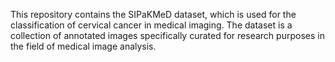 This repository contains the SIPaKMeD dataset, which is used for the classification of cervical cancer in medical imaging. The dataset is a collection of annotated images specifically curated for research purposes in the field of medical image analysis.
